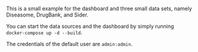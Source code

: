 This is a small example for the dashboard and three small data sets, namely Diseasome, DrugBank, and Sider.

You can start the data sources and the dashboard by simply running `docker-compose up -d --build`.

The credentials of the default user are `admin:admin`.